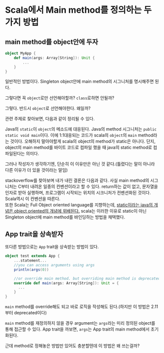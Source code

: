 # Scala에서 Main method를 정의하는 두 가지 방법

## main method를 object안에 두자
```scala
object MyApp {
    def main(args: Array[String]): Unit {
        ...
    }
}
```
일반적인 방법이다. Singleton object안에 main method의 시그니처를 명시해주면 된다.

그렇다면 꼭 `object`로만 선언해야할까? `class`로하면 안될까?

그렇다. 반드시 `object`로 선언해야한다. 왜일까?

관련 주제로 찾아보면, 다음과 같이 정리될 수 있다.

Java의 `static`이 `object`의 메소드에 대응된다.
Java의 method 시그니처는 `public static void main`이다. 이에 1:1대응되는 코드가 scala의 `object`의 `main` method라는 것이다. 오해하지 말아야할게 scala의 object의 method가 static은 아니다. 단지, object의 main method를 바이트 코드로 컴파일 했을 때 java의 static method로 컴파일된다는 의미다.

그러나 작성자가 생각하기엔, 단순히 이 이유만은 아닌 것 같다.(틀렸다는 말이 아니라 다른 이유가 더 있을 것이라는 말임)

stackoverflow를 찾아보며 내가 내린 결론은 다음과 같다.
사실 main method의 시그니처는 C부터 내려온 일종의 컨벤션이라고 할 수 있다. return하는 값이 없고, 문자열을 인자로 받아 실행하며, 프로그램이 시작되는 위치의 시크니처가 컨벤션화된 것이다. Scala역시 이 컨벤션을 따른다.  
또한 Scala는 Full Object oriented language를 지향하는데, [static이라는 java의 개념은 object oriented의 개념에 위배된다.](https://stackoverflow.com/questions/22890024/why-does-having-static-members-make-a-language-less-object-orientated) scala는 이러한 이유로 static이 아닌 Singleton object에 main method를 바인딩하는 방법을 채택했다. 

## App trait을 상속받자
또다른 방법으로는 `App` trait을 상속받는 방법이 있다.

```scala
object test extends App {
    ...statement...
    //you can access arguments using args
    println(args(0))

    //or override main method. but overriding main method is deprecated in Scala 2.11.0
    override def main(args: Array[String]): Unit = {
      ...
    }
}
```

`main` method를 override해도 되고 바로 로직을 작성해도 된다.(하지만 이 방법은 2.11부터 deprecated이다) 

`main` method를 재정의하지 않을 경우 argument는 `args`라는 미리 정의된 object를 통해 접근할 수 있다. App trait을 까보면, `args`는 App trait의 main method에서 초기화된다.

근데 method로 정해놓은 방법만 있어도 충분할텐데 이 방법은 왜 쓰는걸까?

